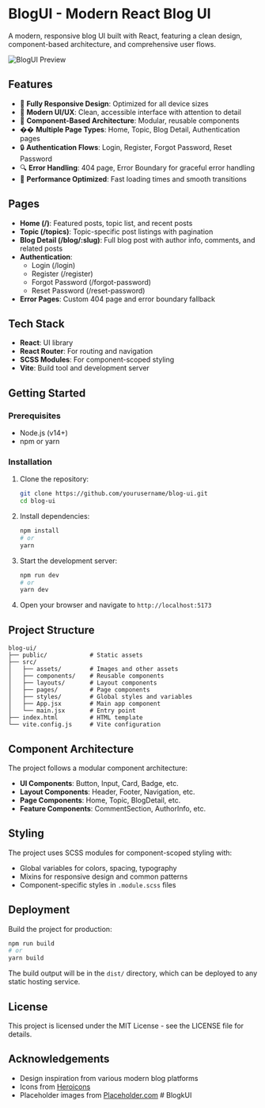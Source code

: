 # BlogUI - Modern React Blog UI

A modern, responsive blog UI built with React, featuring a clean design, component-based architecture, and comprehensive user flows.

![BlogUI Preview](https://via.placeholder.com/1200x630?text=BlogUI+Preview)

## Features

- 📱 **Fully Responsive Design**: Optimized for all device sizes
- 🎨 **Modern UI/UX**: Clean, accessible interface with attention to detail
- 🧩 **Component-Based Architecture**: Modular, reusable components
- �� **Multiple Page Types**: Home, Topic, Blog Detail, Authentication pages
- 🔒 **Authentication Flows**: Login, Register, Forgot Password, Reset Password
- 🔍 **Error Handling**: 404 page, Error Boundary for graceful error handling
- 🚀 **Performance Optimized**: Fast loading times and smooth transitions

## Pages

- **Home (/)**: Featured posts, topic list, and recent posts
- **Topic (/topics)**: Topic-specific post listings with pagination
- **Blog Detail (/blog/:slug)**: Full blog post with author info, comments, and related posts
- **Authentication**:
  - Login (/login)
  - Register (/register)
  - Forgot Password (/forgot-password)
  - Reset Password (/reset-password)
- **Error Pages**: Custom 404 page and error boundary fallback

## Tech Stack

- **React**: UI library
- **React Router**: For routing and navigation
- **SCSS Modules**: For component-scoped styling
- **Vite**: Build tool and development server

## Getting Started

### Prerequisites

- Node.js (v14+)
- npm or yarn

### Installation

1. Clone the repository:
   ```bash
   git clone https://github.com/yourusername/blog-ui.git
   cd blog-ui
   ```

2. Install dependencies:
   ```bash
   npm install
   # or
   yarn
   ```

3. Start the development server:
   ```bash
   npm run dev
   # or
   yarn dev
   ```

4. Open your browser and navigate to `http://localhost:5173`

## Project Structure

```
blog-ui/
├── public/            # Static assets
├── src/
│   ├── assets/        # Images and other assets
│   ├── components/    # Reusable components
│   ├── layouts/       # Layout components
│   ├── pages/         # Page components
│   ├── styles/        # Global styles and variables
│   ├── App.jsx        # Main app component
│   └── main.jsx       # Entry point
├── index.html         # HTML template
└── vite.config.js     # Vite configuration
```

## Component Architecture

The project follows a modular component architecture:

- **UI Components**: Button, Input, Card, Badge, etc.
- **Layout Components**: Header, Footer, Navigation, etc.
- **Page Components**: Home, Topic, BlogDetail, etc.
- **Feature Components**: CommentSection, AuthorInfo, etc.

## Styling

The project uses SCSS modules for component-scoped styling with:

- Global variables for colors, spacing, typography
- Mixins for responsive design and common patterns
- Component-specific styles in `.module.scss` files

## Deployment

Build the project for production:

```bash
npm run build
# or
yarn build
```

The build output will be in the `dist/` directory, which can be deployed to any static hosting service.

## License

This project is licensed under the MIT License - see the LICENSE file for details.

## Acknowledgements

- Design inspiration from various modern blog platforms
- Icons from [Heroicons](https://heroicons.com/)
- Placeholder images from [Placeholder.com](https://placeholder.com/)
#   B l o g k U I  
 